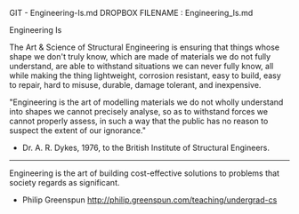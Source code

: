 GIT - Engineering-Is.md
DROPBOX FILENAME : Engineering_Is.md


Engineering Is

The Art & Science of Structural Engineering is ensuring that things whose shape we don't truly know, which are made of materials we do not fully understand, are able to withstand situations we can never fully know, all while making the thing lightweight, corrosion resistant, easy to build, easy to repair, hard to misuse, durable, damage tolerant, and inexpensive.


"Engineering is the art of modelling materials we do not wholly understand into shapes we cannot precisely analyse, so as to withstand forces we cannot properly assess, in such a way that the public has no reason to suspect the extent of our ignorance."

- Dr. A. R. Dykes, 1976, to the British Institute of Structural Engineers.

 _ _ _  _ _ _  _ _ _  _ _ _ 

Engineering is the art of building cost-effective solutions to problems that society regards as significant.

- Philip Greenspun 
http://philip.greenspun.com/teaching/undergrad-cs
